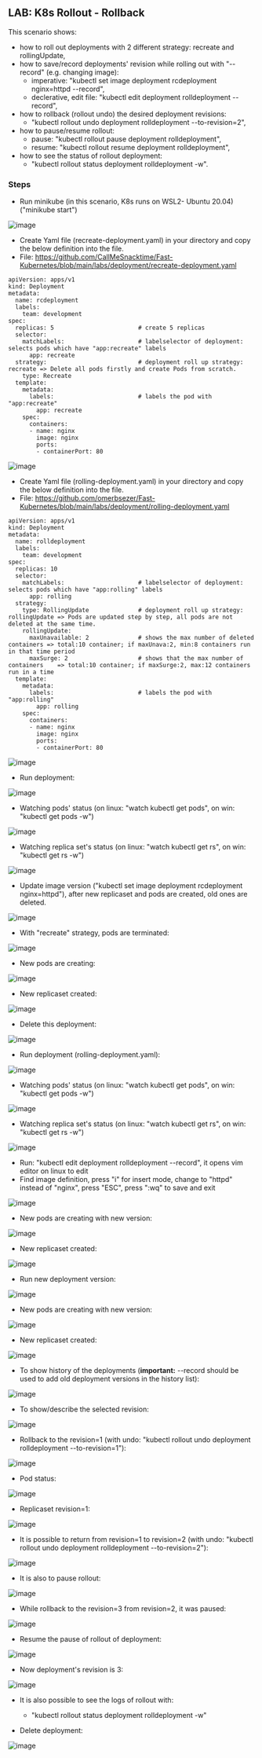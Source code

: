 ## LAB: K8s Rollout - Rollback 

This scenario shows:
- how to roll out deployments with 2 different strategy: recreate and rollingUpdate,
- how to save/record deployments' revision while rolling out with "--record" (e.g. changing image):
  - imperative:             "kubectl set image deployment rcdeployment nginx=httpd --record",
  - declerative, edit file: "kubectl edit deployment rolldeployment --record", 
- how to rollback (rollout undo) the desired deployment revisions: 
  - "kubectl rollout undo deployment rolldeployment --to-revision=2",
- how to pause/resume rollout:
  - pause:  "kubectl rollout pause deployment rolldeployment",
  - resume: "kubectl rollout resume deployment rolldeployment",
- how to see the status of rollout deployment:
  - "kubectl rollout status deployment rolldeployment -w". 

### Steps

- Run minikube  (in this scenario, K8s runs on WSL2- Ubuntu 20.04) ("minikube start")

![image](https://user-images.githubusercontent.com/10358317/153183333-371fe598-d5a4-4b86-9b5d-9e33f35063cc.png)
  
- Create Yaml file (recreate-deployment.yaml) in your directory and copy the below definition into the file.
- File: https://github.com/CallMeSnacktime/Fast-Kubernetes/blob/main/labs/deployment/recreate-deployment.yaml

```
apiVersion: apps/v1
kind: Deployment
metadata:
  name: rcdeployment
  labels:
    team: development
spec:
  replicas: 5                        # create 5 replicas
  selector:
    matchLabels:                     # labelselector of deployment: selects pods which have "app:recreate" labels
      app: recreate
  strategy:                          # deployment roll up strategy: recreate => Delete all pods firstly and create Pods from scratch.
    type: Recreate
  template:
    metadata:
      labels:                        # labels the pod with "app:recreate" 
        app: recreate
    spec:
      containers:
      - name: nginx
        image: nginx
        ports:
        - containerPort: 80
```

![image](https://user-images.githubusercontent.com/10358317/154661824-0e6db25e-cf67-4789-97be-acd8d90f7c07.png)


- Create Yaml file (rolling-deployment.yaml) in your directory and copy the below definition into the file.
- File: https://github.com/omerbsezer/Fast-Kubernetes/blob/main/labs/deployment/rolling-deployment.yaml

```
apiVersion: apps/v1
kind: Deployment
metadata:
  name: rolldeployment
  labels:
    team: development
spec:
  replicas: 10                     
  selector:
    matchLabels:                     # labelselector of deployment: selects pods which have "app:rolling" labels
      app: rolling
  strategy:
    type: RollingUpdate              # deployment roll up strategy: rollingUpdate => Pods are updated step by step, all pods are not deleted at the same time.
    rollingUpdate:                   
      maxUnavailable: 2              # shows the max number of deleted containers => total:10 container; if maxUnava:2, min:8 containers run in that time period
      maxSurge: 2                    # shows that the max number of containers    => total:10 container; if maxSurge:2, max:12 containers run in a time
  template:
    metadata:
      labels:                        # labels the pod with "app:rolling"
        app: rolling
    spec:
      containers:
      - name: nginx
        image: nginx
        ports:
        - containerPort: 80
```

![image](https://user-images.githubusercontent.com/10358317/154661909-087ac83a-d5ee-4268-805c-c4a7179dfafd.png)

- Run deployment: 

![image](https://user-images.githubusercontent.com/10358317/153604472-8af9e7d9-7d22-47e2-b02d-2e6c36c86de5.png)

- Watching pods' status (on linux: "watch kubectl get pods", on win: "kubectl get pods -w")

![image](https://user-images.githubusercontent.com/10358317/153604648-9944dfd4-3148-4e8c-b52b-ef801a695ed2.png)

- Watching replica set's status (on linux: "watch kubectl get rs", on win: "kubectl get rs -w")

![image](https://user-images.githubusercontent.com/10358317/153604880-a0697649-967d-4255-bc4d-e72446568844.png)

- Update image version ("kubectl set image deployment rcdeployment nginx=httpd"), after new replicaset and pods are created, old ones are deleted. 

![image](https://user-images.githubusercontent.com/10358317/153605645-3bd72a89-9840-4d6b-9c6c-3b8c251cf2e9.png)

- With "recreate" strategy, pods are terminated:
 
![image](https://user-images.githubusercontent.com/10358317/153605318-8f71959d-3c44-4c72-bdd5-674aea6d1afc.png)

- New pods are creating:

![image](https://user-images.githubusercontent.com/10358317/153605365-bc6ffcbe-cadc-4760-b85a-a4844fa1ccb4.png)

- New replicaset created:

![image](https://user-images.githubusercontent.com/10358317/153605416-80d63de8-dee6-4131-bb24-a1a8f8e47cda.png)

- Delete this deployment:

![image](https://user-images.githubusercontent.com/10358317/153605871-6ca3810d-ce23-4442-ae2c-44c362ada13d.png)

- Run deployment (rolling-deployment.yaml): 

![image](https://user-images.githubusercontent.com/10358317/153610269-96541251-b039-4393-87e3-a1e93e234753.png)


- Watching pods' status (on linux: "watch kubectl get pods", on win: "kubectl get pods -w")

![image](https://user-images.githubusercontent.com/10358317/153610371-5836cf65-2a60-4e94-b96e-e4b8643412a2.png)

- Watching replica set's status (on linux: "watch kubectl get rs", on win: "kubectl get rs -w")

![image](https://user-images.githubusercontent.com/10358317/153610454-e27200ec-1c52-48aa-89de-c798fa6d8d5f.png)

- Run: "kubectl edit deployment rolldeployment --record", it opens vim editor on linux to edit
- Find image definition, press "i" for insert mode, change to "httpd" instead of "nginx", press "ESC", press ":wq" to save and exit

![image](https://user-images.githubusercontent.com/10358317/153610924-b2fc3730-de65-4138-8ee8-d4675badd651.png)

- New pods are creating with new version:

![image](https://user-images.githubusercontent.com/10358317/153614766-027ee933-0788-4418-8577-70f0860a8841.png)

- New replicaset created:

![image](https://user-images.githubusercontent.com/10358317/153614901-55137709-b79a-4bfd-866b-a259b299cda5.png)

- Run new deployment version:

![image](https://user-images.githubusercontent.com/10358317/153615453-95067330-5056-4103-a396-db2979d0b98a.png)

- New pods are creating with new version:

![image](https://user-images.githubusercontent.com/10358317/153615342-043787b0-bb8a-438b-ba35-65e0a71985ac.png)

- New replicaset created:

![image](https://user-images.githubusercontent.com/10358317/153615533-9af6f608-c94b-4a45-baf9-c68d394a3308.png)

- To show history of the deployments (**important:** --record should be used to add old deployment versions in the history list):

![image](https://user-images.githubusercontent.com/10358317/153615727-30cfa59d-a144-41ed-9685-f4ec8a562ed0.png)

- To show/describe the selected revision:

![image](https://user-images.githubusercontent.com/10358317/153616272-3fd95a8b-3b6c-42a7-add6-ae40550a47e8.png)

- Rollback to the revision=1 (with undo: "kubectl rollout undo deployment rolldeployment --to-revision=1"):

![image](https://user-images.githubusercontent.com/10358317/153616842-e5a544c8-0d1b-4843-a263-d7fb7c51df22.png)


- Pod status:

![image](https://user-images.githubusercontent.com/10358317/153616616-30b635d2-c95f-47ea-8abd-5fdcd4646719.png)

- Replicaset revision=1:

![image](https://user-images.githubusercontent.com/10358317/153616770-5c72a691-8028-4bc1-9111-b1f63504b7c7.png)

- It is possible to return from revision=1 to revision=2 (with undo: "kubectl rollout undo deployment rolldeployment --to-revision=2"):

![image](https://user-images.githubusercontent.com/10358317/153618994-f5b072c7-c758-46ce-bcb6-1c48e255200e.png)


- It is also to pause rollout:

![image](https://user-images.githubusercontent.com/10358317/153617586-011a90d9-d4b7-4813-b191-75069ee5ffd0.png)

- While rollback to the revision=3 from revision=2, it was paused:

![image](https://user-images.githubusercontent.com/10358317/153617783-da05f8a8-5b1b-4473-9bd6-47f709ab8349.png)

- Resume the pause of rollout of deployment:

![image](https://user-images.githubusercontent.com/10358317/153617914-3ed84d3f-20a0-4693-bb9e-17e1346f28b5.png)

- Now deployment's revision is 3:

![image](https://user-images.githubusercontent.com/10358317/153618035-5b506540-dc63-45fd-af83-d2bedb5b192e.png)

- It is also possible to see the logs of rollout with:
  - "kubectl rollout status deployment rolldeployment -w"

- Delete deployment:

![image](https://user-images.githubusercontent.com/10358317/153620662-bbd8d7e4-572b-4261-b300-f350ee655711.png)
